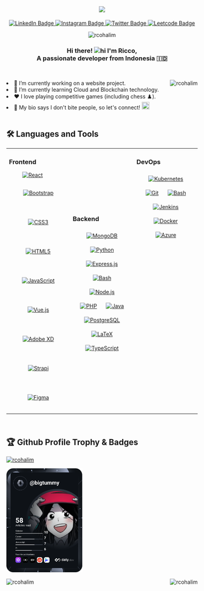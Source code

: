<div id="header" align="center">
<!--   <img src="https://media.giphy.com/media/f3iwJFOVOwuy7K6FFw/giphy.gif" width="400"/> -->
  <img src="https://media.tenor.com/M4aaIwPdXw0AAAAd/dorian-hooky.gif" width="400"/>

  <br>
  <br>
  
  <div id="badges">
    <a href="https://www.linkedin.com/in/riccohalim/"> <img src="https://img.shields.io/badge/LinkedIn-blue?style=for-the-badge&logo=linkedin&logoColor=white" alt="LinkedIn Badge"/> </a>
    <a href="https://www.instagram.com/riccop13"> <img src="https://img.shields.io/badge/Instagram-red?style=for-the-badge&logo=instagram&logoColor=white" alt="Instagram Badge"/> </a>
    <a href="https://twitter.com/itsbigtummy"> <img src="https://img.shields.io/badge/Twitter-blue?style=for-the-badge&logo=twitter&logoColor=white" alt="Twitter Badge"/> </a>
    <a href="https://www.leetcode.com/bigtummy"> <img src="https://img.shields.io/badge/LeetCode-54039A?style=for-the-badge&logo=LeetCode&logoColor=#d16c06" alt="Leetcode Badge"/> </a>
  </div>

  <p> <img src="https://komarev.com/ghpvc/?username=rcohalim&label=Profile%20views&color=ff8040&style=flat" alt="rcohalim" /> </p>
</div>

<h3 align="center">
  Hi there! <img src="https://user-images.githubusercontent.com/1303154/88677602-1635ba80-d120-11ea-84d8-d263ba5fc3c0.gif" width="24px" alt="hi">  I'm Ricco,
  <br> 
  A passionate developer from Indonesia 🇮🇩
</h3>

<br>

<div>
  <div align="center">
<!--     <img src="https://media.tenor.com/M4aaIwPdXw0AAAAd/dorian-hooky.gif" width="400" align="right"/> -->
    <p><img align="right" src="https://github-readme-stats.vercel.app/api/top-langs?username=rcohalim&show_icons=true&locale=en&layout=compact&theme=tokyonight&hide_border=true" alt="rcohalim" /></p>
  </div>
  <li>
    🔭 I’m currently working on a website project.
  </li> 
  <li>
    🌱 I’m currently learning Cloud and Blockchain technology.
  </li>
  <li>
    ❤️ I love playing competitive games (including chess ♟️).
  </li>
  <li valign="center">
    🍻 My bio says I don't bite people, so let's connect! <img src="https://cdn3.emoji.gg/emojis/8155_1LeftArrow.gif" width="20px" height="20px">
  </li>
</div>

<br>



## :hammer_and_wrench: Languages and Tools
<table>
  <tr>
    <td valign="top" width="33%">
      <h3>Frontend</h3>  
      <div align="center">
        <a href="https://reactjs.org/" target="_blank"><img style="margin-right: 30px" src="https://profilinator.rishav.dev/skills-assets/react-original-wordmark.svg" alt="React" height="50" /></a>  
        <a href="https://getbootstrap.com/docs/3.4/javascript/" target="_blank"><img style="margin: 30px" src="https://profilinator.rishav.dev/skills-assets/bootstrap-plain.svg" alt="Bootstrap" height="50" /></a>  
        <a href="https://www.w3schools.com/css/" target="_blank"><img style="margin: 30px" src="https://profilinator.rishav.dev/skills-assets/css3-original-wordmark.svg" alt="CSS3" height="50" /></a>  
        <a href="https://en.wikipedia.org/wiki/HTML5" target="_blank"><img style="margin: 30px" src="https://profilinator.rishav.dev/skills-assets/html5-original-wordmark.svg" alt="HTML5" height="50" /></a>  
        <a href="https://www.javascript.com/" target="_blank"><img style="margin: 30px" src="https://profilinator.rishav.dev/skills-assets/javascript-original.svg" alt="JavaScript" height="50" /></a>  
        <a href="https://vuejs.org/" target="_blank"><img style="margin: 30px" src="https://profilinator.rishav.dev/skills-assets/vuejs-original-wordmark.svg" alt="Vue.js" height="50" /></a>  
        <a href="https://www.adobe.com/in/products/xd.html" target="_blank"><img style="margin: 30px" src="https://profilinator.rishav.dev/skills-assets/adobexd.png" alt="Adobe XD" height="50" /></a>  
        <a href="https://www.strapi.io/" target="_blank"><img style="margin: 30px" src="https://profilinator.rishav.dev/skills-assets/strapi.svg" alt="Strapi" height="50" /></a>  
        <a href="https://www.figma.com/" target="_blank"><img style="margin: 30px" src="https://profilinator.rishav.dev/skills-assets/figma-icon.svg" alt="Figma" height="50" /></a>  
      </div>
    </td>
    
  <td valign="center" width="33%">
      <h3>Backend</h3>  
      <div align="center">  
        <a href="https://www.mongodb.com/" target="_blank"><img style="margin: 10px" src="https://profilinator.rishav.dev/skills-assets/mongodb-original-wordmark.svg" alt="MongoDB" height="50" /></a>  
        <a href="https://www.python.org/" target="_blank"><img style="margin: 10px" src="https://profilinator.rishav.dev/skills-assets/python-original.svg" alt="Python" height="50" /></a>  
        <a href="https://expressjs.com/" target="_blank"><img style="margin: 10px" src="https://profilinator.rishav.dev/skills-assets/express-original-wordmark.svg" alt="Express.js" height="50" /></a>  
        <a href="https://www.gnu.org/software/bash/" target="_blank"><img style="margin: 10px" src="https://profilinator.rishav.dev/skills-assets/gnu_bash-icon.svg" alt="Bash" height="50" /></a>  
        <a href="https://nodejs.org/" target="_blank"><img style="margin: 10px" src="https://profilinator.rishav.dev/skills-assets/nodejs-original-wordmark.svg" alt="Node.js" height="50" /></a>  
        <a href="https://www.php.net/" target="_blank"><img style="margin: 10px" src="https://profilinator.rishav.dev/skills-assets/php-original.svg" alt="PHP" height="50" /></a>  
        <a href="https://www.java.com/" target="_blank"><img style="margin: 10px" src="https://profilinator.rishav.dev/skills-assets/java-original-wordmark.svg" alt="Java" height="50" /></a>  
        <a href="https://www.postgresql.org/" target="_blank"><img style="margin: 10px" src="https://profilinator.rishav.dev/skills-assets/postgresql-original-wordmark.svg" alt="PostgreSQL" height="50" /></a>  
        <a href="https://www.latex-project.org/" target="_blank"><img style="margin: 10px" src="https://profilinator.rishav.dev/skills-assets/latex.png" alt="LaTeX" height="50" /></a>  
        <a href="https://www.typescriptlang.org/" target="_blank"><img style="margin: 10px" src="https://profilinator.rishav.dev/skills-assets/typescript-original.svg" alt="TypeScript" height="50" /></a>  
      </div>
  </td>
  
  <td valign="top" width="33%">
    <h3>DevOps</h3>
    <div align="center">  
      <a href="https://kubernetes.io/" target="_blank"><img style="margin: 10px" src="https://profilinator.rishav.dev/skills-assets/kubernetes-icon.svg" alt="Kubernetes" height="50" /></a>  
      <a href="https://github.com/" target="_blank"><img style="margin: 10px" src="https://profilinator.rishav.dev/skills-assets/git-scm-icon.svg" alt="Git" height="50" /></a>  
      <a href="https://www.gnu.org/software/bash/" target="_blank"><img style="margin: 10px" src="https://profilinator.rishav.dev/skills-assets/gnu_bash-icon.svg" alt="Bash" height="50" /></a>  
      <a href="https://www.jenkins.io/" target="_blank"><img style="margin: 10px" src="https://profilinator.rishav.dev/skills-assets/jenkins-icon.svg" alt="Jenkins" height="50" /></a>  
      <a href="https://www.docker.com/" target="_blank"><img style="margin: 10px" src="https://profilinator.rishav.dev/skills-assets/docker-original-wordmark.svg" alt="Docker" height="50" /></a>  
      <a href="https://azure.microsoft.com/en-in/" target="_blank"><img style="margin: 10px" src="https://profilinator.rishav.dev/skills-assets/microsoft_azure-icon.svg" alt="Azure" height="50" /></a>  
    </div>
  </td>
</tr>
</table>  

<br/>

## :trophy: Github Profile Trophy & Badges
<p align="left"> <a href="https://github.com/ryo-ma/github-profile-trophy"><img src="https://github-profile-trophy.vercel.app/?username=rcohalim&no-bg=true&no-frame=true&margin-w=15&column=-1" alt="rcohalim" /></a> </p>
<a href="https://app.daily.dev/bigtummy"><img src=https://github.com/rcohalim/rcohalim/blob/main/devcard.svg  width="200" alt="BigTummy's Dev Card"/></a>

<br>

<div align="center">
  <p><img align="right" src="https://github-readme-stats.vercel.app/api?username=rcohalim&show_icons=true&theme=tokyonight&locale=en&border_radius=30&hide_border=true&card_width=200" alt="rcohalim" /></p>
  <p margin-right="auto"><img align="left" src="http://github-readme-streak-stats.herokuapp.com?user=rcohalim&theme=tokyonight&hide_border=true&border_radius=30&mode=weekly&card_width=350" alt="rcohalim" /></p>
</div>

<!--
<br>
## :envelope_with_arrow: Connect with Me
<p align="left">
<a href="https://twitter.com/itsbigtummy" target="blank"><img align="center" src="https://raw.githubusercontent.com/rahuldkjain/github-profile-readme-generator/master/src/images/icons/Social/twitter.svg" alt="itsbigtummy" height="30" width="40" /></a>
<a href="https://linkedin.com/in/riccohalim" target="blank"><img align="center" src="https://raw.githubusercontent.com/rahuldkjain/github-profile-readme-generator/master/src/images/icons/Social/linked-in-alt.svg" alt="riccohalim" height="30" width="40" /></a>
<a href="https://instagram.com/riccop13" target="blank"><img align="center" src="https://raw.githubusercontent.com/rahuldkjain/github-profile-readme-generator/master/src/images/icons/Social/instagram.svg" alt="riccop13" height="30" width="40" /></a>
<a href="https://www.leetcode.com/bigtummy" target="blank"><img align="center" src="https://raw.githubusercontent.com/rahuldkjain/github-profile-readme-generator/master/src/images/icons/Social/leet-code.svg" alt="bigtummy" height="30" width="40" /></a>
</p>
-->
